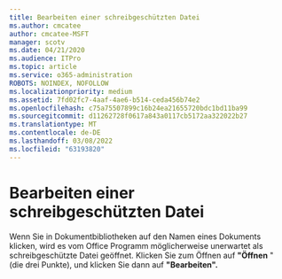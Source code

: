 ```yaml
---
title: Bearbeiten einer schreibgeschützten Datei
ms.author: cmcatee
author: cmcatee-MSFT
manager: scotv
ms.date: 04/21/2020
ms.audience: ITPro
ms.topic: article
ms.service: o365-administration
ROBOTS: NOINDEX, NOFOLLOW
ms.localizationpriority: medium
ms.assetid: 7fd02fc7-4aaf-4ae6-b514-ceda456b74e2
ms.openlocfilehash: c75a75507899c16b24ea21655720bdc1bd11ba99
ms.sourcegitcommit: d11262728f0617a843a0117cb5172aa322022b27
ms.translationtype: MT
ms.contentlocale: de-DE
ms.lasthandoff: 03/08/2022
ms.locfileid: "63193820"
---
```

# <a name="edit-a-read-only-file"></a>Bearbeiten einer schreibgeschützten Datei

Wenn Sie in Dokumentbibliotheken auf den Namen eines Dokuments klicken, wird es vom Office Programm möglicherweise unerwartet als schreibgeschützte Datei geöffnet. Klicken Sie zum Öffnen auf **"Öffnen** " (die drei Punkte), und klicken Sie dann auf **"Bearbeiten".**
  

